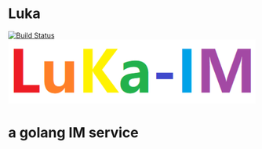# Luka
[![Build Status](https://travis-ci.com/dxyinme/Luka.svg?branch=master)](https://travis-ci.com/dxyinme/Luka)
![logo](/static/picture/luka-im.png)
<h1>a golang IM service</h1>
